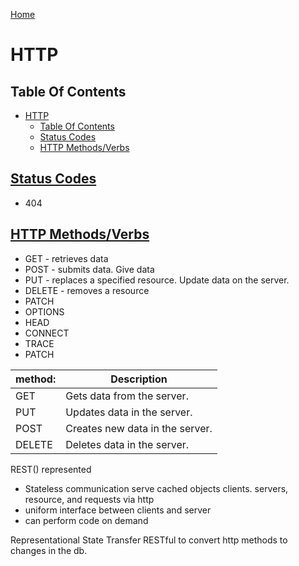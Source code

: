<!--
 * This file is part of RS Cheat Sheets.
 *
 * RS Cheat Sheets is free software: you can redistribute it and/or modify
 * it under the terms of the GNU General Public License as published by
 * the Free Software Foundation, either version 3 of the License, or
 * (at your option) any later version.
 *
 * RS Cheat Sheets is distributed in the hope that it will be useful,
 * but WITHOUT ANY WARRANTY; without even the implied warranty of
 * MERCHANTABILITY or FITNESS FOR A PARTICULAR PURPOSE.  See the
 * GNU General Public License for more details.
 *
 * You should have received a copy of the GNU General Public License
 * along with RS Cheat Sheets. If not, see <https://www.gnu.org/licenses/>.
 */
-->

[Home](../README.md)

# HTTP

## Table Of Contents

<!-- TOC -->

- [HTTP](#http)
	- [Table Of Contents](#table-of-contents)
	- [Status Codes](#status-codes)
	- [HTTP Methods/Verbs](#http-methodsverbs)

<!-- /TOC -->

## [Status Codes](#table-of-contents)
- 404

## [HTTP Methods/Verbs](#table-of-contents)
- GET - retrieves data
- POST - submits data. Give data
- PUT - replaces a specified resource. Update data on the server.
- DELETE - removes a resource
- PATCH
- OPTIONS
- HEAD
- CONNECT
- TRACE
- PATCH

| method: | Description                     |
|---------|---------------------------------|
| GET     | Gets data from the server.      |
| PUT     | Updates data in the server.     |
| POST    | Creates new data in the server. |
| DELETE  | Deletes data in the server.     |


REST() represented 
  - Stateless communication
  serve cached objects
  clients. servers, resource, and requests via http
  - uniform interface between clients and server
  - can perform code on demand

Representational State Transfer
RESTful to convert http methods to changes in the db.
